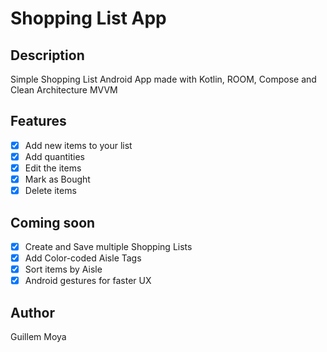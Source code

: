 # Shopping List App

## Description

Simple Shopping List Android App made with Kotlin, ROOM, Compose and Clean Architecture MVVM

## Features

- [x] Add new items to your list
- [x] Add quantities
- [x] Edit the items
- [x] Mark as Bought
- [x] Delete items

## Coming soon
- [x] Create and Save multiple Shopping Lists
- [x] Add Color-coded Aisle Tags 
- [x] Sort items by Aisle
- [x] Android gestures for faster UX

## Author
Guillem Moya
